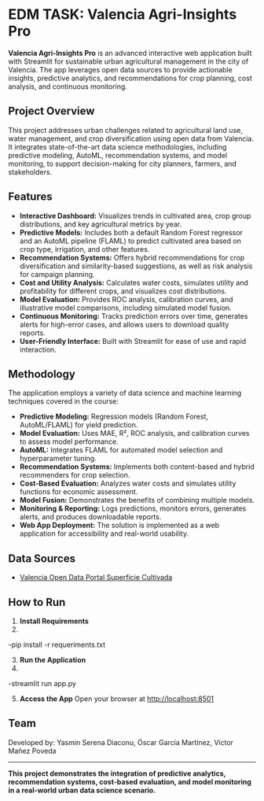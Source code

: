 # EDM TASK: Valencia Agri-Insights Pro

**Valencia Agri-Insights Pro** is an advanced interactive web application built with Streamlit for sustainable urban agricultural management in the city of Valencia. The app leverages open data sources to provide actionable insights, predictive analytics, and recommendations for crop planning, cost analysis, and continuous monitoring.

## Project Overview

This project addresses urban challenges related to agricultural land use, water management, and crop diversification using open data from Valencia. It integrates state-of-the-art data science methodologies, including predictive modeling, AutoML, recommendation systems, and model monitoring, to support decision-making for city planners, farmers, and stakeholders.

## Features

- **Interactive Dashboard:** Visualizes trends in cultivated area, crop group distributions, and key agricultural metrics by year.
- **Predictive Models:** Includes both a default Random Forest regressor and an AutoML pipeline (FLAML) to predict cultivated area based on crop type, irrigation, and other features.
- **Recommendation Systems:** Offers hybrid recommendations for crop diversification and similarity-based suggestions, as well as risk analysis for campaign planning.
- **Cost and Utility Analysis:** Calculates water costs, simulates utility and profitability for different crops, and visualizes cost distributions.
- **Model Evaluation:** Provides ROC analysis, calibration curves, and illustrative model comparisons, including simulated model fusion.
- **Continuous Monitoring:** Tracks prediction errors over time, generates alerts for high-error cases, and allows users to download quality reports.
- **User-Friendly Interface:** Built with Streamlit for ease of use and rapid interaction.

## Methodology

The application employs a variety of data science and machine learning techniques covered in the course:

- **Predictive Modeling:** Regression models (Random Forest, AutoML/FLAML) for yield prediction.
- **Model Evaluation:** Uses MAE, R², ROC analysis, and calibration curves to assess model performance.
- **AutoML:** Integrates FLAML for automated model selection and hyperparameter tuning.
- **Recommendation Systems:** Implements both content-based and hybrid recommenders for crop selection.
- **Cost-Based Evaluation:** Analyzes water costs and simulates utility functions for economic assessment.
- **Model Fusion:** Demonstrates the benefits of combining multiple models.
- **Monitoring & Reporting:** Logs predictions, monitors errors, generates alerts, and produces downloadable reports.
- **Web App Deployment:** The solution is implemented as a web application for accessibility and real-world usability.

## Data Sources

- [Valencia Open Data Portal Superficie Cultivada]((https://valencia.opendatasoft.com/explore/dataset/superficie-cultivada-cultivos/table/))


## How to Run

1. **Install Requirements**
2. 
-pip install -r requeriments.txt

3. **Run the Application**
4. 
-streamlit run app.py

5. **Access the App**
Open your browser at [http://localhost:8501](http://localhost:8501)

## Team

Developed by: Yasmin Serena Diaconu, Óscar García Martínez, Víctor Mañez Poveda

---

**This project demonstrates the integration of predictive analytics, recommendation systems, cost-based evaluation, and model monitoring in a real-world urban data science scenario.**
